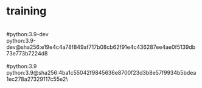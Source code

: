 # training

\
#python:3.9-dev\
python:3.9-dev@sha256:e19e4c4a78f849af717b08cb62f91e4c436287ee4ae0f5139db73e773b7224d8\
\
#python:3.9\
python:3.9@sha256:4ba1c55042f9845636e8700f23d3b8e57f9934b5bdea1ec278a27329117c55e2\
